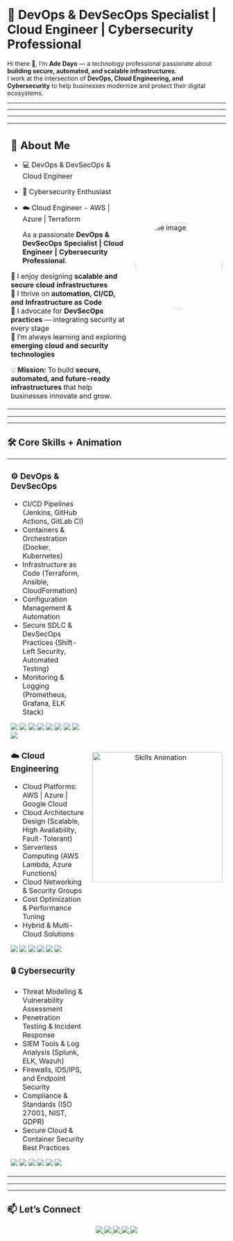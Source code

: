 # 🚀 DevOps & DevSecOps Specialist | Cloud Engineer | Cybersecurity Professional  

Hi there 👋, I’m **Ade Dayo** — a technology professional passionate about **building secure, automated, and scalable infrastructures**.  
I work at the intersection of **DevOps, Cloud Engineering, and Cybersecurity** to help businesses modernize and protect their digital ecosystems.  

--- ---
---
----
<table>
<tr>
<td>

## 🚀 About Me  
- 💻 DevOps & DevSecOps & Cloud Engineer  
- 🔐 Cybersecurity Enthusiast 
- ☁️ Cloud Engineer - AWS | Azure | Terraform

  As a passionate **DevOps & DevSecOps Specialist | Cloud Engineer | Cybersecurity Professional**.  

🔹 I enjoy designing **scalable and secure cloud infrastructures**  
🔹 I thrive on **automation, CI/CD, and Infrastructure as Code**  
🔹 I advocate for **DevSecOps practices** — integrating security at every stage  
🔹 I’m always learning and exploring **emerging cloud and security technologies**  

💡 **Mission:** To build **secure, automated, and future-ready infrastructures** that help businesses innovate and grow.  


</td>
<td>

<img src="https://via.placeholder.com/200" alt="profile image" width="200" style="border-radius:50%">

</td>
</tr>
</table>

  ---
   ---


## 🛠 Core Skills + Animation  

<table>
  <tr>
    <!-- Core Skills Section -->
    <td valign="center" width="60%">

### ⚙️ DevOps & DevSecOps  
- CI/CD Pipelines (Jenkins, GitHub Actions, GitLab CI)  
- Containers & Orchestration (Docker, Kubernetes)  
- Infrastructure as Code (Terraform, Ansible, CloudFormation)  
- Configuration Management & Automation  
- Secure SDLC & DevSecOps Practices (Shift-Left Security, Automated Testing)  
- Monitoring & Logging (Prometheus, Grafana, ELK Stack)
<p>
  <img src="https://img.shields.io/badge/Jenkins-D24939?logo=jenkins&logoColor=white" />
  <img src="https://img.shields.io/badge/GitHub_Actions-2088FF?logo=github-actions&logoColor=white" />
  <img src="https://img.shields.io/badge/GitLab%20CI-FCA121?logo=gitlab&logoColor=white" />
  <img src="https://img.shields.io/badge/Docker-2496ED?logo=docker&logoColor=white" />
  <img src="https://img.shields.io/badge/Kubernetes-326CE5?logo=kubernetes&logoColor=white" />
  <img src="https://img.shields.io/badge/Terraform-7B42BC?logo=terraform&logoColor=white" />
  <img src="https://img.shields.io/badge/Ansible-EE0000?logo=ansible&logoColor=white" />
  <img src="https://img.shields.io/badge/Prometheus-E6522C?logo=prometheus&logoColor=white" />
  <img src="https://img.shields.io/badge/Grafana-F46800?logo=grafana&logoColor=white" />
</p>  

### ☁️ Cloud Engineering  
- Cloud Platforms: AWS | Azure | Google Cloud  
- Cloud Architecture Design (Scalable, High Availability, Fault-Tolerant)  
- Serverless Computing (AWS Lambda, Azure Functions)  
- Cloud Networking & Security Groups  
- Cost Optimization & Performance Tuning  
- Hybrid & Multi-Cloud Solutions  

<p>
  <img src="https://img.shields.io/badge/AWS-232F3E?logo=amazonaws&logoColor=white" />
  <img src="https://img.shields.io/badge/Azure-0078D4?logo=microsoftazure&logoColor=white" />
  <img src="https://img.shields.io/badge/Google%20Cloud-4285F4?logo=googlecloud&logoColor=white" />
  <img src="https://img.shields.io/badge/Linux-FCC624?logo=linux&logoColor=black" />
  <img src="https://img.shields.io/badge/Serverless-FF9900?logo=awslambda&logoColor=white" />
  <img src="https://img.shields.io/badge/CloudFormation-FF9900?logo=amazonaws&logoColor=white" />
</p>  

### 🔒 Cybersecurity
- Threat Modeling & Vulnerability Assessment  
- Penetration Testing & Incident Response  
- SIEM Tools & Log Analysis (Splunk, ELK, Wazuh)  
- Firewalls, IDS/IPS, and Endpoint Security  
- Compliance & Standards (ISO 27001, NIST, GDPR)  
- Secure Cloud & Container Security Best Practices
<p>
  <img src="https://img.shields.io/badge/OWASP-000000?logo=owasp&logoColor=white" />
  <img src="https://img.shields.io/badge/Wireshark-1679A7?logo=wireshark&logoColor=white" />
  <img src="https://img.shields.io/badge/Metasploit-ED1C24?logo=metasploit&logoColor=white" />
  <img src="https://img.shields.io/badge/Nmap-004575?logo=nmap&logoColor=white" />
  <img src="https://img.shields.io/badge/Splunk-FF6F00?logo=splunk&logoColor=white" />
  <img src="https://img.shields.io/badge/Security-1E1E1E?logo=securityscorecard&logoColor=white" />
</p> 

</td>

<!-- Animation Section -->
<td valign="center" width="40%" align="center">

<img src="https://github.com/Kiran1689/kiran1689/raw/main/Skills_Animation_White.gif" width="300" alt="Skills Animation" />

</td>
  </tr>
</table>


---
---
## 📫 Let’s Connect  

<p align="center">
  <a href="mailto:ebenezerudo7@gmail.com">
    <img src="https://img.shields.io/badge/Email-D14836?style=for-the-badge&logo=gmail&logoColor=white" />
  </a>
  <a href="https://www.linkedin.com/in/YOUR-LINKEDIN">
    <img src="https://img.shields.io/badge/LinkedIn-0A66C2?style=for-the-badge&logo=linkedin&logoColor=white" />
  </a>
  <a href="https://github.com/YOUR-USERNAME">
    <img src="https://img.shields.io/badge/GitHub-181717?style=for-the-badge&logo=github&logoColor=white" />
  </a>
  <a href="https://YOUR-PORTFOLIO.com">
    <img src="https://img.shields.io/badge/Portfolio-FF7139?style=for-the-badge&logo=firefox&logoColor=white" />
  </a>
  <a href="https://twitter.com/YOUR-TWITTER">
    <img src="https://img.shields.io/badge/Twitter-1DA1F2?style=for-the-badge&logo=twitter&logoColor=white" />
  </a>
</p>


